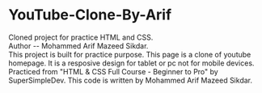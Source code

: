 # YouTube-Clone-By-Arif
Cloned project for practice HTML and CSS.
<br>
Author -- Mohammed Arif Mazeed Sikdar.
<br>
This project is built for practice purpose. This page is a clone of youtube homepage. It is a resposive design for tablet or pc not for mobile devices. Practiced from "HTML & CSS Full Course - Beginner to Pro" by SuperSimpleDev. This code is written by Mohammed Arif Mazeed Sikdar.
